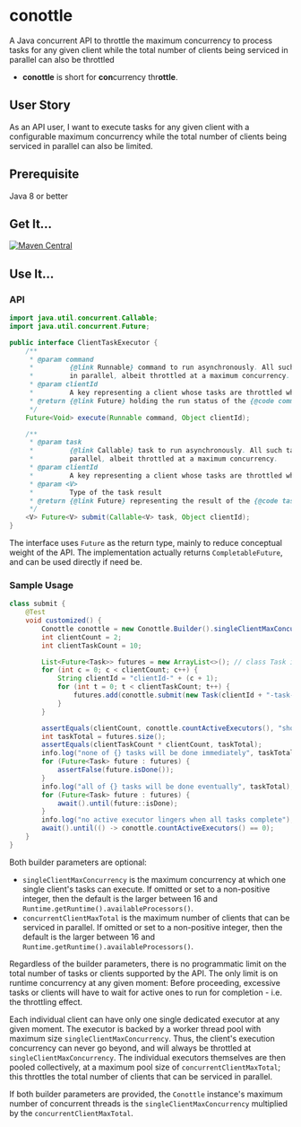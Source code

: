 # conottle

A Java concurrent API to throttle the maximum concurrency to process tasks for any given client while the total number
of clients being serviced in parallel can also be throttled

- **conottle** is short for **con**currency thr**ottle**.

## User Story

As an API user, I want to execute tasks for any given client with a configurable maximum concurrency while the total
number of clients being serviced in parallel can also be limited.

## Prerequisite

Java 8 or better

## Get It...

[![Maven Central](https://img.shields.io/maven-central/v/io.github.q3769/conottle.svg?label=Maven%20Central)](https://search.maven.org/search?q=g:%22io.github.q3769%22%20AND%20a:%22conottle%22)

## Use It...

### API

```java
import java.util.concurrent.Callable;
import java.util.concurrent.Future;

public interface ClientTaskExecutor {
    /**
     * @param command
     *         {@link Runnable} command to run asynchronously. All such commands under the same {@code clientId} are run
     *         in parallel, albeit throttled at a maximum concurrency.
     * @param clientId
     *         A key representing a client whose tasks are throttled while running in parallel
     * @return {@link Future} holding the run status of the {@code command}
     */
    Future<Void> execute(Runnable command, Object clientId);

    /**
     * @param task
     *         {@link Callable} task to run asynchronously. All such tasks under the same {@code clientId} are run in
     *         parallel, albeit throttled at a maximum concurrency.
     * @param clientId
     *         A key representing a client whose tasks are throttled while running in parallel
     * @param <V>
     *         Type of the task result
     * @return {@link Future} representing the result of the {@code task}
     */
    <V> Future<V> submit(Callable<V> task, Object clientId);
}
```

The interface uses `Future` as the return type, mainly to reduce conceptual weight of the API. The implementation
actually returns `CompletableFuture`, and can be used directly if need be.

### Sample Usage

```java
class submit {
    @Test
    void customized() {
        Conottle conottle = new Conottle.Builder().singleClientMaxConcurrency(4).concurrentClientMaxTotal(100).build();
        int clientCount = 2;
        int clientTaskCount = 10;

        List<Future<Task>> futures = new ArrayList<>(); // class Task implements Callable<Task>
        for (int c = 0; c < clientCount; c++) {
            String clientId = "clientId-" + (c + 1);
            for (int t = 0; t < clientTaskCount; t++) {
                futures.add(conottle.submit(new Task(clientId + "-task-" + t, MIN_TASK_DURATION), clientId));
            }
        }

        assertEquals(clientCount, conottle.countActiveExecutors(), "should be 1:1 between a client and its executor");
        int taskTotal = futures.size();
        assertEquals(clientTaskCount * clientCount, taskTotal);
        info.log("none of {} tasks will be done immediately", taskTotal);
        for (Future<Task> future : futures) {
            assertFalse(future.isDone());
        }
        info.log("all of {} tasks will be done eventually", taskTotal);
        for (Future<Task> future : futures) {
            await().until(future::isDone);
        }
        info.log("no active executor lingers when all tasks complete");
        await().until(() -> conottle.countActiveExecutors() == 0);
    }
}
```

Both builder parameters are optional:

- `singleClientMaxConcurrency` is the maximum concurrency at which one single client's tasks can execute. If omitted or
  set to a non-positive integer, then the default is the larger between 16
  and `Runtime.getRuntime().availableProcessors()`.
- `concurrentClientMaxTotal` is the maximum number of clients that can be serviced in parallel. If omitted or set to a
  non-positive integer, then the default is the larger between 16
  and `Runtime.getRuntime().availableProcessors()`.

Regardless of the builder parameters, there is no programmatic limit on the total number of tasks or clients supported
by the API. The only limit is on runtime concurrency at any given moment: Before proceeding, excessive tasks or clients
will have to wait for active ones to run for completion - i.e. the throttling effect.

Each individual client can have only one single dedicated executor at any given moment. The executor is backed by a
worker thread pool with maximum size `singleClientMaxConcurrency`. Thus, the client's execution concurrency can never go
beyond, and will always be throttled at `singleClientMaxConcurrency`. The individual executors themselves are then
pooled collectively, at a maximum pool size of `concurrentClientMaxTotal`; this throttles the total number of clients
that can be serviced in parallel.

If both builder parameters are provided, the `Conottle` instance's maximum number of concurrent threads is
the `singleClientMaxConcurrency` multiplied by the `concurrentClientMaxTotal`.
